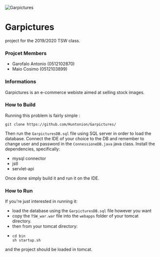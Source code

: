 ![Garpictures](https://github.com/Huntonion/Garpictures/blob/master/banner.png)

# Garpictures

project for the 2019/2020 TSW class.


### Projcet Members
 
* Garofalo Antonio (0512102870)
* Maio Cosimo (0512103899)

### Informations

Garpictures is an e-commerce webiste aimed at selling stock images.

### How to Build

Running this problem is fairly simple :
 ```
 git clone https://github.com/Huntonion/Garpictures/
 ```
Then run the ```GarpicturesDB.sql``` file using SQL server in order to load the database.
Connect the IDE of your choice to the DB and remember to change user and password in the ```ConnessioneDB.java``` java class.
Install the dependencies, specifically:
* mysql connector
* jstl
* servlet-api

Once done simply build it and run it on the IDE.

### How to Run

If you're just interested in running it:
* load the database using the ```GarpicturesDB.sql``` file however you want
* copy the ```TSW_war.war``` file into the ```webapps``` folder of your tomcat directory.
* then from your tomcat directory:
* ```
  cd bin
  sh startup.sh
  ```
 and the project should be loaded in tomcat.

